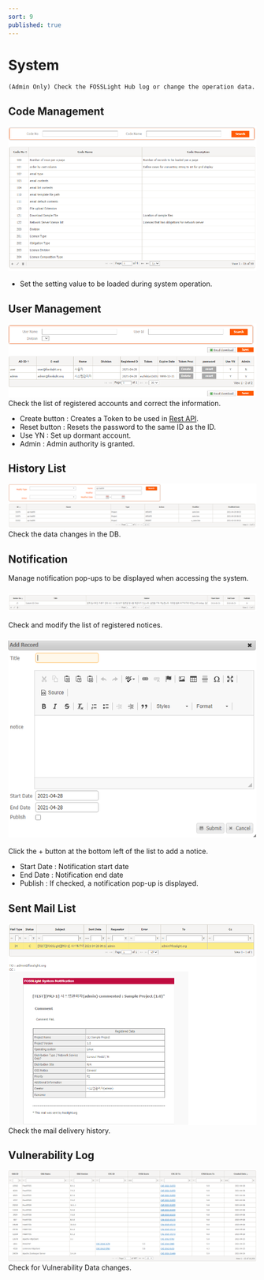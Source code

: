 ```yaml
---
sort: 9
published: true
---
```

# System
```note
(Admin Only) Check the FOSSLight Hub log or change the operation data.
```

## Code Management
![config](../images/9_system_code.png)
- Set the setting value to be loaded during system operation.

## User Management
![config](../images/9_system_user.png)
Check the list of registered accounts and correct the information.
- Create button : Creates a Token to be used in [Rest API](../../features/2_rest_api.md).
- Reset button : Resets the password to the same ID as the ID.
- Use YN : Set up dormant account.
- Admin : Admin authority is granted.

## History List
![config](../images/9_system_history.png)
Check the data changes in the DB.

## Notification
Manage notification pop-ups to be displayed when accessing the system.
### ![config](../images/9_system_noti_list.png)
Check and modify the list of registered notices.

### ![config](../images/9_system_noti_add.png)
Click the + button at the bottom left of the list to add a notice.
- Start Date : Notification start date
- End Date : Notification end date
- Publish : If checked, a notification pop-up is displayed.

## Sent Mail List
![config](../images/9_system_mail.png)
Check the mail delivery history.

## Vulnerability Log
![config](../images/9_system_vul.png)
Check for Vulnerability Data changes.
